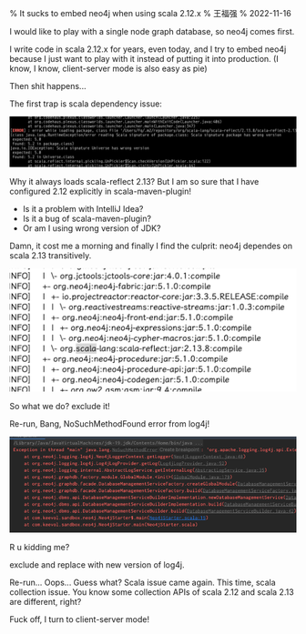 % It sucks to embed neo4j when using scala 2.12.x
% 王福强
% 2022-11-16

I would like to play with a single node graph database, so neo4j comes first.

I write code in scala 2.12.x for years, even today, and I try to embed neo4j because I just want to play with it instead of putting it into production. (I know, I know,  client-server mode is also easy as pie)

Then shit happens...

The first trap is scala dependency issue: 

![](images/2022-11-16-20-13-46.png)

Why it always loads scala-reflect 2.13? But I am so sure that I have configured 2.12 explicitly in scala-maven-plugin! 

- Is it a problem with IntelliJ Idea?
- Is it a bug of scala-maven-plugin?
- Or am I using wrong version of JDK?

Damn, it cost me a morning and finally I find the culprit: neo4j dependes on scala 2.13 transitively. 

![](images/2022-11-16-20-17-40.png)

So what we do? exclude it!

Re-run, Bang, NoSuchMethodFound error from log4j!

![](images/2022-11-16-20-19-16.png)

R u kidding me? 

exclude and replace with new version of log4j.

Re-run... Oops... Guess what? Scala issue came again. This time, scala collection issue. You know some collection APIs of scala 2.12 and scala 2.13 are different, right? 

Fuck off, I turn to client-server mode!









